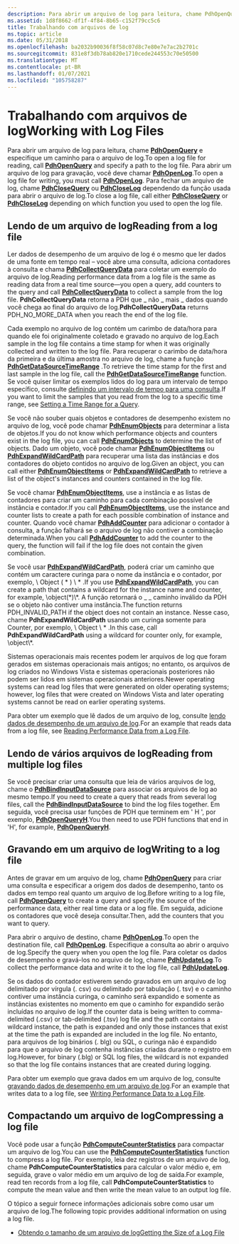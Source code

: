 ```yaml
---
description: Para abrir um arquivo de log para leitura, chame PdhOpenQuery e especifique um caminho para o arquivo de log.
ms.assetid: 1d8f8662-df1f-4f84-8b65-c152f79cc5c6
title: Trabalhando com arquivos de log
ms.topic: article
ms.date: 05/31/2018
ms.openlocfilehash: ba2032b90036f8f58c07d8c7e80e7e7ac2b2701c
ms.sourcegitcommit: 831e8f3db78ab820e1710cede244553c70e50500
ms.translationtype: MT
ms.contentlocale: pt-BR
ms.lasthandoff: 01/07/2021
ms.locfileid: "105758287"
---
```

# <a name="working-with-log-files"></a><span data-ttu-id="92812-103">Trabalhando com arquivos de log</span><span class="sxs-lookup"><span data-stu-id="92812-103">Working with Log Files</span></span>

<span data-ttu-id="92812-104">Para abrir um arquivo de log para leitura, chame [**PdhOpenQuery**](/windows/desktop/api/Pdh/nf-pdh-pdhopenquerya) e especifique um caminho para o arquivo de log.</span><span class="sxs-lookup"><span data-stu-id="92812-104">To open a log file for reading, call [**PdhOpenQuery**](/windows/desktop/api/Pdh/nf-pdh-pdhopenquerya) and specify a path to the log file.</span></span> <span data-ttu-id="92812-105">Para abrir um arquivo de log para gravação, você deve chamar [**PdhOpenLog**](/windows/desktop/api/Pdh/nf-pdh-pdhopenloga).</span><span class="sxs-lookup"><span data-stu-id="92812-105">To open a log file for writing, you must call [**PdhOpenLog**](/windows/desktop/api/Pdh/nf-pdh-pdhopenloga).</span></span> <span data-ttu-id="92812-106">Para fechar um arquivo de log, chame [**PdhCloseQuery**](/windows/desktop/api/Pdh/nf-pdh-pdhclosequery) ou [**PdhCloseLog**](/windows/desktop/api/Pdh/nf-pdh-pdhcloselog) dependendo da função usada para abrir o arquivo de log.</span><span class="sxs-lookup"><span data-stu-id="92812-106">To close a log file, call either [**PdhCloseQuery**](/windows/desktop/api/Pdh/nf-pdh-pdhclosequery) or [**PdhCloseLog**](/windows/desktop/api/Pdh/nf-pdh-pdhcloselog) depending on which function you used to open the log file.</span></span>

## <a name="reading-from-a-log-file"></a><span data-ttu-id="92812-107">Lendo de um arquivo de log</span><span class="sxs-lookup"><span data-stu-id="92812-107">Reading from a log file</span></span>

<span data-ttu-id="92812-108">Ler dados de desempenho de um arquivo de log é o mesmo que ler dados de uma fonte em tempo real – você abre uma consulta, adiciona contadores à consulta e chama [**PdhCollectQueryData**](/windows/desktop/api/Pdh/nf-pdh-pdhcollectquerydata) para coletar um exemplo do arquivo de log.</span><span class="sxs-lookup"><span data-stu-id="92812-108">Reading performance data from a log file is the same as reading data from a real time source—you open a query, add counters to the query and call [**PdhCollectQueryData**](/windows/desktop/api/Pdh/nf-pdh-pdhcollectquerydata) to collect a sample from the log file.</span></span> <span data-ttu-id="92812-109">**PdhCollectQueryData** retorna a PDH que \_ não \_ mais \_ dados quando você chega ao final do arquivo de log.</span><span class="sxs-lookup"><span data-stu-id="92812-109">**PdhCollectQueryData** returns PDH\_NO\_MORE\_DATA when you reach the end of the log file.</span></span>

<span data-ttu-id="92812-110">Cada exemplo no arquivo de log contém um carimbo de data/hora para quando ele foi originalmente coletado e gravado no arquivo de log.</span><span class="sxs-lookup"><span data-stu-id="92812-110">Each sample in the log file contains a time stamp for when it was originally collected and written to the log file.</span></span> <span data-ttu-id="92812-111">Para recuperar o carimbo de data/hora da primeira e da última amostra no arquivo de log, chame a função [**PdhGetDataSourceTimeRange**](/windows/desktop/api/Pdh/nf-pdh-pdhgetdatasourcetimerangea) .</span><span class="sxs-lookup"><span data-stu-id="92812-111">To retrieve the time stamp for the first and last sample in the log file, call the [**PdhGetDataSourceTimeRange**](/windows/desktop/api/Pdh/nf-pdh-pdhgetdatasourcetimerangea) function.</span></span> <span data-ttu-id="92812-112">Se você quiser limitar os exemplos lidos do log para um intervalo de tempo específico, consulte [definindo um intervalo de tempo para uma consulta](setting-a-time-range-for-a-query.md).</span><span class="sxs-lookup"><span data-stu-id="92812-112">If you want to limit the samples that you read from the log to a specific time range, see [Setting a Time Range for a Query](setting-a-time-range-for-a-query.md).</span></span>

<span data-ttu-id="92812-113">Se você não souber quais objetos e contadores de desempenho existem no arquivo de log, você pode chamar [**PdhEnumObjects**](/windows/desktop/api/Pdh/nf-pdh-pdhenumobjectsa) para determinar a lista de objetos.</span><span class="sxs-lookup"><span data-stu-id="92812-113">If you do not know which performance objects and counters exist in the log file, you can call [**PdhEnumObjects**](/windows/desktop/api/Pdh/nf-pdh-pdhenumobjectsa) to determine the list of objects.</span></span> <span data-ttu-id="92812-114">Dado um objeto, você pode chamar [**PdhEnumObjectItems**](/windows/desktop/api/Pdh/nf-pdh-pdhenumobjectitemsa) ou [**PdhExpandWildCardPath**](/windows/desktop/api/Pdh/nf-pdh-pdhexpandwildcardpatha) para recuperar uma lista das instâncias e dos contadores do objeto contidos no arquivo de log.</span><span class="sxs-lookup"><span data-stu-id="92812-114">Given an object, you can call either [**PdhEnumObjectItems**](/windows/desktop/api/Pdh/nf-pdh-pdhenumobjectitemsa) or [**PdhExpandWildCardPath**](/windows/desktop/api/Pdh/nf-pdh-pdhexpandwildcardpatha) to retrieve a list of the object's instances and counters contained in the log file.</span></span>

<span data-ttu-id="92812-115">Se você chamar [**PdhEnumObjectItems**](/windows/desktop/api/Pdh/nf-pdh-pdhenumobjectitemsa), use a instância e as listas de contadores para criar um caminho para cada combinação possível de instância e contador.</span><span class="sxs-lookup"><span data-stu-id="92812-115">If you call [**PdhEnumObjectItems**](/windows/desktop/api/Pdh/nf-pdh-pdhenumobjectitemsa), use the instance and counter lists to create a path for each possible combination of instance and counter.</span></span> <span data-ttu-id="92812-116">Quando você chamar [**PdhAddCounter**](/windows/desktop/api/Pdh/nf-pdh-pdhaddcountera) para adicionar o contador à consulta, a função falhará se o arquivo de log não contiver a combinação determinada.</span><span class="sxs-lookup"><span data-stu-id="92812-116">When you call [**PdhAddCounter**](/windows/desktop/api/Pdh/nf-pdh-pdhaddcountera) to add the counter to the query, the function will fail if the log file does not contain the given combination.</span></span>

<span data-ttu-id="92812-117">Se você usar [**PdhExpandWildCardPath**](/windows/desktop/api/Pdh/nf-pdh-pdhexpandwildcardpatha), poderá criar um caminho que contém um caractere curinga para o nome da instância e o contador, por exemplo, \\ Object ( \* ) \\ \* .</span><span class="sxs-lookup"><span data-stu-id="92812-117">If you use [**PdhExpandWildCardPath**](/windows/desktop/api/Pdh/nf-pdh-pdhexpandwildcardpatha), you can create a path that contains a wildcard for the instance name and counter, for example, \\object(\*)\\\*.</span></span> <span data-ttu-id="92812-118">A função retornará o \_ \_ caminho inválido da PDH se o objeto não contiver uma instância.</span><span class="sxs-lookup"><span data-stu-id="92812-118">The function returns PDH\_INVALID\_PATH if the object does not contain an instance.</span></span> <span data-ttu-id="92812-119">Nesse caso, chame **PdhExpandWildCardPath** usando um curinga somente para Counter, por exemplo, \\ Object \\ \* .</span><span class="sxs-lookup"><span data-stu-id="92812-119">In this case, call **PdhExpandWildCardPath** using a wildcard for counter only, for example, \\object\\\*.</span></span>

<span data-ttu-id="92812-120">Sistemas operacionais mais recentes podem ler arquivos de log que foram gerados em sistemas operacionais mais antigos; no entanto, os arquivos de log criados no Windows Vista e sistemas operacionais posteriores não podem ser lidos em sistemas operacionais anteriores.</span><span class="sxs-lookup"><span data-stu-id="92812-120">Newer operating systems can read log files that were generated on older operating systems; however, log files that were created on Windows Vista and later operating systems cannot be read on earlier operating systems.</span></span>

<span data-ttu-id="92812-121">Para obter um exemplo que lê dados de um arquivo de log, consulte [lendo dados de desempenho de um arquivo de log](reading-performance-data-from-a-log-file.md).</span><span class="sxs-lookup"><span data-stu-id="92812-121">For an example that reads data from a log file, see [Reading Performance Data from a Log File](reading-performance-data-from-a-log-file.md).</span></span>

## <a name="reading-from-multiple-log-files"></a><span data-ttu-id="92812-122">Lendo de vários arquivos de log</span><span class="sxs-lookup"><span data-stu-id="92812-122">Reading from multiple log files</span></span>

<span data-ttu-id="92812-123">Se você precisar criar uma consulta que leia de vários arquivos de log, chame o [**PdhBindInputDataSource**](/windows/desktop/api/Pdh/nf-pdh-pdhbindinputdatasourcea) para associar os arquivos de log ao mesmo tempo.</span><span class="sxs-lookup"><span data-stu-id="92812-123">If you need to create a query that reads from several log files, call the [**PdhBindInputDataSource**](/windows/desktop/api/Pdh/nf-pdh-pdhbindinputdatasourcea) to bind the log files together.</span></span> <span data-ttu-id="92812-124">Em seguida, você precisa usar funções de PDH que terminem em ' H ', por exemplo, [**PdhOpenQueryH**](/windows/desktop/api/Pdh/nf-pdh-pdhopenqueryh).</span><span class="sxs-lookup"><span data-stu-id="92812-124">You then need to use PDH functions that end in 'H', for example, [**PdhOpenQueryH**](/windows/desktop/api/Pdh/nf-pdh-pdhopenqueryh).</span></span>

## <a name="writing-to-a-log-file"></a><span data-ttu-id="92812-125">Gravando em um arquivo de log</span><span class="sxs-lookup"><span data-stu-id="92812-125">Writing to a log file</span></span>

<span data-ttu-id="92812-126">Antes de gravar em um arquivo de log, chame [**PdhOpenQuery**](/windows/desktop/api/Pdh/nf-pdh-pdhopenquerya) para criar uma consulta e especificar a origem dos dados de desempenho, tanto os dados em tempo real quanto um arquivo de log.</span><span class="sxs-lookup"><span data-stu-id="92812-126">Before writing to a log file, call [**PdhOpenQuery**](/windows/desktop/api/Pdh/nf-pdh-pdhopenquerya) to create a query and specify the source of the performance data, either real time data or a log file.</span></span> <span data-ttu-id="92812-127">Em seguida, adicione os contadores que você deseja consultar.</span><span class="sxs-lookup"><span data-stu-id="92812-127">Then, add the counters that you want to query.</span></span>

<span data-ttu-id="92812-128">Para abrir o arquivo de destino, chame [**PdhOpenLog**](/windows/desktop/api/Pdh/nf-pdh-pdhopenloga).</span><span class="sxs-lookup"><span data-stu-id="92812-128">To open the destination file, call [**PdhOpenLog**](/windows/desktop/api/Pdh/nf-pdh-pdhopenloga).</span></span> <span data-ttu-id="92812-129">Especifique a consulta ao abrir o arquivo de log.</span><span class="sxs-lookup"><span data-stu-id="92812-129">Specify the query when you open the log file.</span></span> <span data-ttu-id="92812-130">Para coletar os dados de desempenho e gravá-los no arquivo de log, chame [**PdhUpdateLog**](/windows/desktop/api/Pdh/nf-pdh-pdhupdateloga).</span><span class="sxs-lookup"><span data-stu-id="92812-130">To collect the performance data and write it to the log file, call [**PdhUpdateLog**](/windows/desktop/api/Pdh/nf-pdh-pdhupdateloga).</span></span>

<span data-ttu-id="92812-131">Se os dados do contador estiverem sendo gravados em um arquivo de log delimitado por vírgula (. csv) ou delimitado por tabulação (. tsv) e o caminho contiver uma instância curinga, o caminho será expandido e somente as instâncias existentes no momento em que o caminho for expandido serão incluídas no arquivo de log.</span><span class="sxs-lookup"><span data-stu-id="92812-131">If the counter data is being written to comma-delimited (.csv) or tab-delimited (.tsv) log file and the path contains a wildcard instance, the path is expanded and only those instances that exist at the time the path is expanded are included in the log file.</span></span> <span data-ttu-id="92812-132">No entanto, para arquivos de log binários (. blg) ou SQL, o curinga não é expandido para que o arquivo de log contenha instâncias criadas durante o registro em log.</span><span class="sxs-lookup"><span data-stu-id="92812-132">However, for binary (.blg) or SQL log files, the wildcard is not expanded so that the log file contains instances that are created during logging.</span></span>

<span data-ttu-id="92812-133">Para obter um exemplo que grava dados em um arquivo de log, consulte [gravando dados de desempenho em um arquivo de log](writing-performance-data-to-a-log-file.md).</span><span class="sxs-lookup"><span data-stu-id="92812-133">For an example that writes data to a log file, see [Writing Performance Data to a Log File](writing-performance-data-to-a-log-file.md).</span></span>

## <a name="compressing-a-log-file"></a><span data-ttu-id="92812-134">Compactando um arquivo de log</span><span class="sxs-lookup"><span data-stu-id="92812-134">Compressing a log file</span></span>

<span data-ttu-id="92812-135">Você pode usar a função [**PdhComputeCounterStatistics**](/windows/desktop/api/Pdh/nf-pdh-pdhcomputecounterstatistics) para compactar um arquivo de log.</span><span class="sxs-lookup"><span data-stu-id="92812-135">You can use the [**PdhComputeCounterStatistics**](/windows/desktop/api/Pdh/nf-pdh-pdhcomputecounterstatistics) function to compress a log file.</span></span> <span data-ttu-id="92812-136">Por exemplo, leia dez registros de um arquivo de log, chame **PdhComputeCounterStatistics** para calcular o valor médio e, em seguida, grave o valor médio em um arquivo de log de saída.</span><span class="sxs-lookup"><span data-stu-id="92812-136">For example, read ten records from a log file, call **PdhComputeCounterStatistics** to compute the mean value and then write the mean value to an output log file.</span></span>

<span data-ttu-id="92812-137">O tópico a seguir fornece informações adicionais sobre como usar um arquivo de log.</span><span class="sxs-lookup"><span data-stu-id="92812-137">The following topic provides additional information on using a log file.</span></span>

-   [<span data-ttu-id="92812-138">Obtendo o tamanho de um arquivo de log</span><span class="sxs-lookup"><span data-stu-id="92812-138">Getting the Size of a Log File</span></span>](getting-the-size-of-a-log-file.md)

 

 



